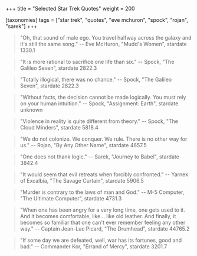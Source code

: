+++
title = "Selected Star Trek Quotes"
weight = 200

[taxonomies]
tags = ["star trek", "quotes", "eve mchuron", "spock", "rojan", "sarek"]
+++

> "Oh, that sound of male ego. You travel halfway across the galaxy and it's
> still the same song."
-- Eve McHuron, "Mudd's Women", stardate 1330.1

> "It is more rational to sacrifice one life than six."
-- Spock, "The Galileo Seven", stardate 2822.3

> "Totally illogical, there was no chance."
-- Spock, "The Galileo Seven", stardate 2822.3

> "Without facts, the decision cannot be made logically. You must rely on
> your human intuition."
-- Spock, "Assignment: Earth", stardate unknown

> "Violence in reality is quite different from theory."
-- Spock, "The Cloud Minders", stardate 5818.4

> "We do not colonize. We conquer. We rule. There is no other way for us."
-- Rojan, "By Any Other Name", stardate 4657.5

> "One does not thank logic."
-- Sarek, "Journey to Babel", stardate 3842.4

> "It would seem that evil retreats when forcibly confronted."
-- Yarnek of Excalbia, "The Savage Curtain", stardate 5906.5

> "Murder is contrary to the laws of man and God."
-- M-5 Computer, "The Ultimate Computer", stardate 4731.3

> "When one has been angry for a very long time, one gets used to it. And it
> becomes comfortable, like... like old leather. And finally, it becomes so
> familiar that one can't ever remember feeling any other way."
-- Captain Jean-Luc Picard, "The Drumhead", stardate 44765.2

> "If some day we are defeated, well, war has its fortunes, good and bad."
-- Commander Kor, "Errand of Mercy", stardate 3201.7

